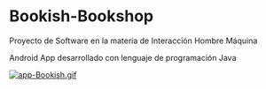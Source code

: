# Bookish-Bookshop
Proyecto de Software en la materia de Interacción Hombre Máquina 

Android App desarrollado con lenguaje de programación Java


[![app-Bookish.gif](https://i.postimg.cc/FK46vgLP/app-Bookish.gif)](https://postimg.cc/nX32YmT7)
